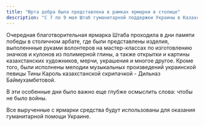 ```yaml
---
title: "Юрта добра была представлена в рамках ярмарки в столице"
description: "С 7 по 9 мая Штаб гуманитарной поддержки Украины в Казахстане принимал участие в городской ярмарке"
---
```


Очередная благотворительная ярмарка Штаба проходила в дни памяти победы в столичном арбате, где были представлены изделия, выполеннные руками волонтеров на мастер-классах по изготовлению значков и кулонов из полимерной глины, а также открытки и картины казахстанских художников, мерчи, украшения и многое другое.
Кроме того, были исполнены мелодии музыкальных произведений украинской певицы Тины Кароль казахстанской скрипачкой - Дильназ Баймухамбетовой.

В эти особенные дни было важно еще глубже осмыслить слова: чтобы не было войны.  

Все вырученные с ярмарки средства будут использованы для оказания гуманитарной помощи Украине.
